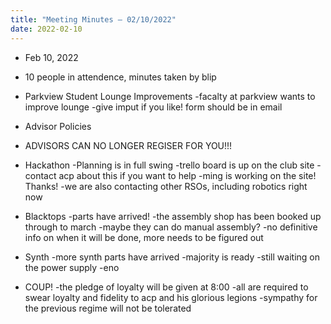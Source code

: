 ```yaml
---
title: "Meeting Minutes – 02/10/2022"
date: 2022-02-10
---
```

 * Feb 10, 2022
 - 10 people in attendence, minutes taken by blip

 * Parkview Student Lounge Improvements 
 -facalty at parkview wants to improve lounge
 -give imput if you like! form should be in email

 * Advisor Policies
 - ADVISORS CAN NO LONGER REGISER FOR YOU!!!

 * Hackathon
 -Planning is in full swing
 -trello board is up on the club site
 -contact acp about this if you want to help
 -ming is working on the site! Thanks!
 -we are also contacting other RSOs, including robotics right now 

 * Blacktops
 -parts have arrived!
 -the assembly shop has been booked up through to march
 -maybe they can do manual assembly?
 -no definitive info on when it will be done, more needs to be figured out
 
 * Synth
 -more synth parts have arrived 
 -majority is ready
 -still waiting on the power supply
 -eno

 * COUP!
 -the pledge of loyalty will be given at 8:00 
 -all are required to swear loyalty and fidelity to acp and his glorious legions
 -sympathy for the previous regime will not be tolerated